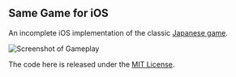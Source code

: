 Same Game for iOS
-----------------

An incomplete iOS implementation of the classic [Japanese game](http://en.wikipedia.org/wiki/SameGame).

![Screenshot of Gameplay](https://raw.github.com/CommanderCoriander/SameGame/master/screenshot.png)

The code here is released under the [MIT License](http://opensource.org/licenses/mit-license.php).
